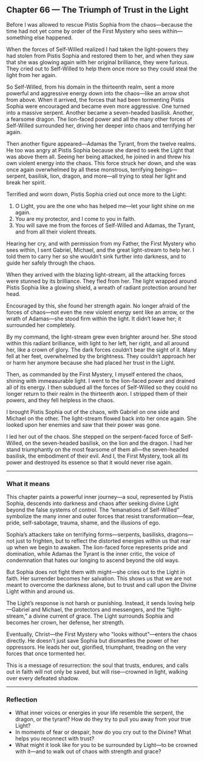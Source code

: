## Chapter 66 — The Triumph of Trust in the Light

Before I was allowed to rescue Pistis Sophia from the chaos—because the time had not yet come by order of the First Mystery who sees within—something else happened.

When the forces of Self-Willed realized I had taken the light-powers they had stolen from Pistis Sophia and restored them to her, and when they saw that she was glowing again with her original brilliance, they were furious. They cried out to Self-Willed to help them once more so they could steal the light from her again.

So Self-Willed, from his domain in the thirteenth realm, sent a more powerful and aggressive energy down into the chaos—like an arrow shot from above. When it arrived, the forces that had been tormenting Pistis Sophia were encouraged and became even more aggressive. One turned into a massive serpent. Another became a seven-headed basilisk. Another, a fearsome dragon. The lion-faced power and all the many other forces of Self-Willed surrounded her, driving her deeper into chaos and terrifying her again.

Then another figure appeared—Adamas the Tyrant, from the twelve realms. He too was angry at Pistis Sophia because she dared to seek the Light that was above them all. Seeing her being attacked, he joined in and threw his own violent energy into the chaos. This force struck her down, and she was once again overwhelmed by all these monstrous, terrifying beings—serpent, basilisk, lion, dragon, and more—all trying to steal her light and break her spirit.

Terrified and worn down, Pistis Sophia cried out once more to the Light:

1. O Light, you are the one who has helped me—let your light shine on me again.  
2. You are my protector, and I come to you in faith.  
3. You will save me from the forces of Self-Willed and Adamas, the Tyrant, and from all their violent threats.

Hearing her cry, and with permission from my Father, the First Mystery who sees within, I sent Gabriel, Michael, and the great light-stream to help her. I told them to carry her so she wouldn’t sink further into darkness, and to guide her safely through the chaos.

When they arrived with the blazing light-stream, all the attacking forces were stunned by its brilliance. They fled from her. The light wrapped around Pistis Sophia like a glowing shield, a wreath of radiant protection around her head.

Encouraged by this, she found her strength again. No longer afraid of the forces of chaos—not even the new violent energy sent like an arrow, or the wrath of Adamas—she stood firm within the light. It didn’t leave her; it surrounded her completely.

By my command, the light-stream grew even brighter around her. She stood within this radiant brilliance, with light to her left, her right, and all around her, like a crown of glory. The dark forces couldn’t bear the sight of it. Many fell at her feet, overwhelmed by the brightness. They couldn’t approach her or harm her anymore because she had placed her trust in the Light.

Then, as commanded by the First Mystery, I myself entered the chaos, shining with immeasurable light. I went to the lion-faced power and drained all of its energy. I then subdued all the forces of Self-Willed so they could no longer return to their realm in the thirteenth æon. I stripped them of their powers, and they fell helpless in the chaos.

I brought Pistis Sophia out of the chaos, with Gabriel on one side and Michael on the other. The light-stream flowed back into her once again. She looked upon her enemies and saw that their power was gone.

I led her out of the chaos. She stepped on the serpent-faced force of Self-Willed, on the seven-headed basilisk, on the lion and the dragon. I had her stand triumphantly on the most fearsome of them all—the seven-headed basilisk, the embodiment of their evil. And I, the First Mystery, took all its power and destroyed its essence so that it would never rise again.

---

### What it means

This chapter paints a powerful inner journey—a soul, represented by Pistis Sophia, descends into darkness and chaos after seeking divine Light beyond the false systems of control. The “emanations of Self-Willed” symbolize the many inner and outer forces that resist transformation—fear, pride, self-sabotage, trauma, shame, and the illusions of ego.

Sophia’s attackers take on terrifying forms—serpents, basilisks, dragons—not just to frighten, but to reflect the distorted energies within us that rear up when we begin to awaken. The lion-faced force represents pride and domination, while Adamas the Tyrant is the inner critic, the voice of condemnation that hates our longing to ascend beyond the old ways.

But Sophia does not fight them with might—she cries out to the Light in faith. Her surrender becomes her salvation. This shows us that we are not meant to overcome the darkness alone, but to trust and call upon the Divine Light within and around us.

The Light’s response is not harsh or punishing. Instead, it sends loving help—Gabriel and Michael, the protectors and messengers, and the “light-stream,” a divine current of grace. The Light surrounds Sophia and becomes her crown, her defense, her strength.

Eventually, Christ—the First Mystery who "looks without"—enters the chaos directly. He doesn't just save Sophia but dismantles the power of her oppressors. He leads her out, glorified, triumphant, treading on the very forces that once tormented her.

This is a message of resurrection: the soul that trusts, endures, and calls out in faith will not only be saved, but will rise—crowned in light, walking over every defeated shadow.

---

### Reflection

* What inner voices or energies in your life resemble the serpent, the dragon, or the tyrant? How do they try to pull you away from your true Light?
* In moments of fear or despair, how do you cry out to the Divine? What helps you reconnect with trust?
* What might it look like for you to be surrounded by Light—to be crowned with it—and to walk out of chaos with strength and grace?
